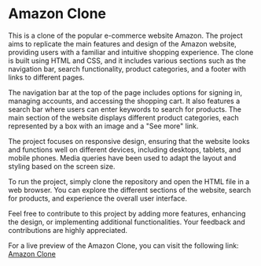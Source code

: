 <h1> Amazon Clone </h1>

This is a clone of the popular e-commerce website Amazon. The project aims to replicate the main features and design of the Amazon website, providing users with a familiar and intuitive shopping experience. The clone is built using HTML and CSS, and it includes various sections such as the navigation bar, search functionality, product categories, and a footer with links to different pages.

The navigation bar at the top of the page includes options for signing in, managing accounts, and accessing the shopping cart. It also features a search bar where users can enter keywords to search for products. The main section of the website displays different product categories, each represented by a box with an image and a "See more" link.

The project focuses on responsive design, ensuring that the website looks and functions well on different devices, including desktops, tablets, and mobile phones. Media queries have been used to adapt the layout and styling based on the screen size.

To run the project, simply clone the repository and open the HTML file in a web browser. You can explore the different sections of the website, search for products, and experience the overall user interface.

Feel free to contribute to this project by adding more features, enhancing the design, or implementing additional functionalities. Your feedback and contributions are highly appreciated.

For a live preview of the Amazon Clone, you can visit the following link: <a href="https://rahul28428.github.io/Amazon-Clone/" target="_blank">Amazon Clone</a>


